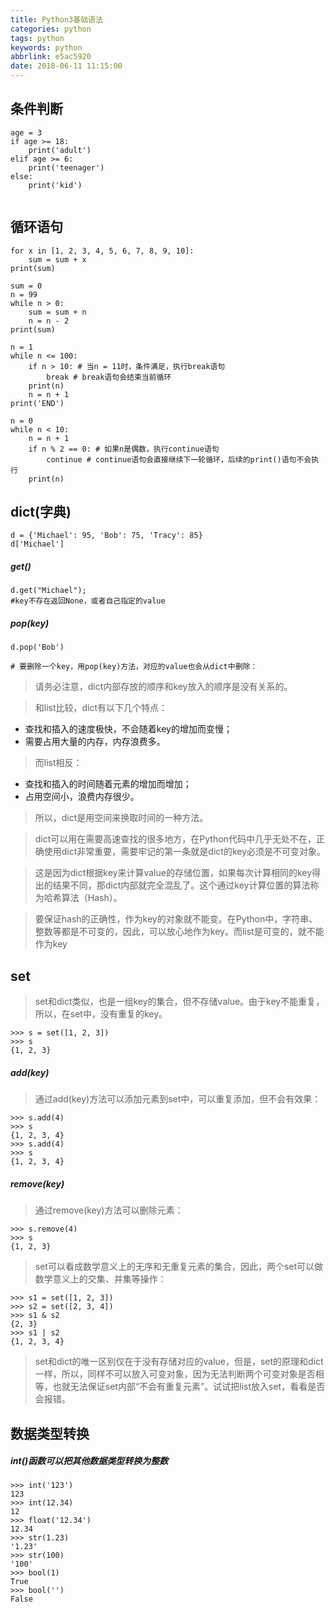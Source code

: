 ```yaml
---
title: Python3基础语法
categories: python
tags: python
keywords: python
abbrlink: e5ac5920
date: 2018-06-11 11:15:00
---
```


## 条件判断


```
age = 3
if age >= 18:
    print('adult')
elif age >= 6:
    print('teenager')
else:
    print('kid')
    
```
## 循环语句

```
for x in [1, 2, 3, 4, 5, 6, 7, 8, 9, 10]:
    sum = sum + x
print(sum)

```

```
sum = 0
n = 99
while n > 0:
    sum = sum + n
    n = n - 2
print(sum)

```

```
n = 1
while n <= 100:
    if n > 10: # 当n = 11时，条件满足，执行break语句
        break # break语句会结束当前循环
    print(n)
    n = n + 1
print('END')

```

```
n = 0
while n < 10:
    n = n + 1
    if n % 2 == 0: # 如果n是偶数，执行continue语句
        continue # continue语句会直接继续下一轮循环，后续的print()语句不会执行
    print(n)

```

## dict(字典)

```
d = {'Michael': 95, 'Bob': 75, 'Tracy': 85}
d['Michael']

```
##### get()

```
d.get("Michael");
#key不存在返回None，或者自己指定的value 

```
##### pop(key)

```
d.pop('Bob')

# 要删除一个key，用pop(key)方法，对应的value也会从dict中删除：

```

> 请务必注意，dict内部存放的顺序和key放入的顺序是没有关系的。

> 和list比较，dict有以下几个特点：

* 查找和插入的速度极快，不会随着key的增加而变慢；
* 需要占用大量的内存，内存浪费多。

> 而list相反：

* 查找和插入的时间随着元素的增加而增加；
* 占用空间小，浪费内存很少。

> 所以，dict是用空间来换取时间的一种方法。

> dict可以用在需要高速查找的很多地方，在Python代码中几乎无处不在，正确使用dict非常重要，需要牢记的第一条就是dict的key必须是不可变对象。

> 这是因为dict根据key来计算value的存储位置，如果每次计算相同的key得出的结果不同，那dict内部就完全混乱了。这个通过key计算位置的算法称为哈希算法（Hash）。

> 要保证hash的正确性，作为key的对象就不能变。在Python中，字符串、整数等都是不可变的，因此，可以放心地作为key。而list是可变的，就不能作为key

## set

> set和dict类似，也是一组key的集合，但不存储value。由于key不能重复，所以，在set中，没有重复的key。

```
>>> s = set([1, 2, 3])
>>> s
{1, 2, 3}

```
##### add(key)

> 通过add(key)方法可以添加元素到set中，可以重复添加，但不会有效果：

```
>>> s.add(4)
>>> s
{1, 2, 3, 4}
>>> s.add(4)
>>> s
{1, 2, 3, 4}

```

##### remove(key)

> 通过remove(key)方法可以删除元素：

```
>>> s.remove(4)
>>> s
{1, 2, 3}

```

> set可以看成数学意义上的无序和无重复元素的集合，因此，两个set可以做数学意义上的交集、并集等操作：

```
>>> s1 = set([1, 2, 3])
>>> s2 = set([2, 3, 4])
>>> s1 & s2
{2, 3}
>>> s1 | s2
{1, 2, 3, 4}

```

> set和dict的唯一区别仅在于没有存储对应的value，但是，set的原理和dict一样，所以，同样不可以放入可变对象，因为无法判断两个可变对象是否相等，也就无法保证set内部“不会有重复元素”。试试把list放入set，看看是否会报错。


## 数据类型转换

##### int()函数可以把其他数据类型转换为整数

```
>>> int('123')
123
>>> int(12.34)
12
>>> float('12.34')
12.34
>>> str(1.23)
'1.23'
>>> str(100)
'100'
>>> bool(1)
True
>>> bool('')
False

```



